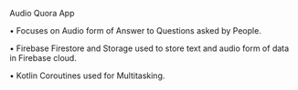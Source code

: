 Audio Quora App

• Focuses on Audio form of Answer to Questions asked by People.

• Firebase Firestore and Storage used to store text and audio form of
data in Firebase cloud.

• Kotlin Coroutines used for Multitasking.

